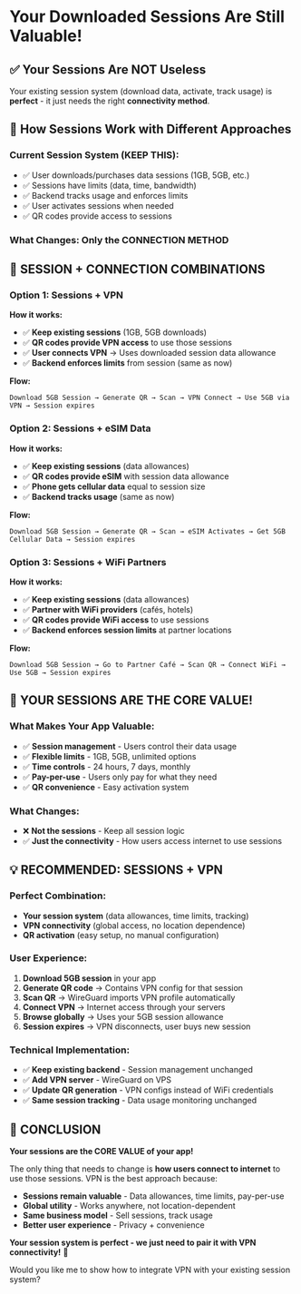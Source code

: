 # Your Downloaded Sessions Are Still Valuable!

## ✅ **Your Sessions Are NOT Useless**

Your existing session system (download data, activate, track usage) is **perfect** - it just needs the right **connectivity method**.

## 🎯 **How Sessions Work with Different Approaches**

### **Current Session System (KEEP THIS):**
- ✅ User downloads/purchases data sessions (1GB, 5GB, etc.)
- ✅ Sessions have limits (data, time, bandwidth)
- ✅ Backend tracks usage and enforces limits
- ✅ User activates sessions when needed
- ✅ QR codes provide access to sessions

### **What Changes: Only the CONNECTION METHOD**

## 🔄 **SESSION + CONNECTION COMBINATIONS**

### **Option 1: Sessions + VPN**
**How it works:**
- ✅ **Keep existing sessions** (1GB, 5GB downloads)
- ✅ **QR codes provide VPN access** to use those sessions
- ✅ **User connects VPN** → Uses downloaded session data allowance
- ✅ **Backend enforces limits** from session (same as now)

**Flow:**
```
Download 5GB Session → Generate QR → Scan → VPN Connect → Use 5GB via VPN → Session expires
```

### **Option 2: Sessions + eSIM Data**
**How it works:**
- ✅ **Keep existing sessions** (data allowances)
- ✅ **QR codes provide eSIM** with session data allowance
- ✅ **Phone gets cellular data** equal to session size
- ✅ **Backend tracks usage** (same as now)

**Flow:**
```
Download 5GB Session → Generate QR → Scan → eSIM Activates → Get 5GB Cellular Data → Session expires
```

### **Option 3: Sessions + WiFi Partners**
**How it works:**
- ✅ **Keep existing sessions** (data allowances)
- ✅ **Partner with WiFi providers** (cafés, hotels)
- ✅ **QR codes provide WiFi access** to use sessions
- ✅ **Backend enforces session limits** at partner locations

**Flow:**
```
Download 5GB Session → Go to Partner Café → Scan QR → Connect WiFi → Use 5GB → Session expires
```

## 🎯 **YOUR SESSIONS ARE THE CORE VALUE!**

### **What Makes Your App Valuable:**
- ✅ **Session management** - Users control their data usage
- ✅ **Flexible limits** - 1GB, 5GB, unlimited options
- ✅ **Time controls** - 24 hours, 7 days, monthly
- ✅ **Pay-per-use** - Users only pay for what they need
- ✅ **QR convenience** - Easy activation system

### **What Changes:**
- ❌ **Not the sessions** - Keep all session logic
- ✅ **Just the connectivity** - How users access internet to use sessions

## 💡 **RECOMMENDED: SESSIONS + VPN**

### **Perfect Combination:**
- **Your session system** (data allowances, time limits, tracking)
- **VPN connectivity** (global access, no location dependence)
- **QR activation** (easy setup, no manual configuration)

### **User Experience:**
1. **Download 5GB session** in your app
2. **Generate QR code** → Contains VPN config for that session
3. **Scan QR** → WireGuard imports VPN profile automatically
4. **Connect VPN** → Internet access through your servers
5. **Browse globally** → Uses your 5GB session allowance
6. **Session expires** → VPN disconnects, user buys new session

### **Technical Implementation:**
- ✅ **Keep existing backend** - Session management unchanged
- ✅ **Add VPN server** - WireGuard on VPS
- ✅ **Update QR generation** - VPN configs instead of WiFi credentials
- ✅ **Same session tracking** - Data usage monitoring unchanged

## 🎉 **CONCLUSION**

**Your sessions are the CORE VALUE of your app!** 

The only thing that needs to change is **how users connect to internet** to use those sessions. VPN is the best approach because:

- **Sessions remain valuable** - Data allowances, time limits, pay-per-use
- **Global utility** - Works anywhere, not location-dependent  
- **Same business model** - Sell sessions, track usage
- **Better user experience** - Privacy + convenience

**Your session system is perfect - we just need to pair it with VPN connectivity!** 🎯

Would you like me to show how to integrate VPN with your existing session system?